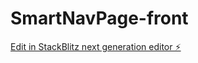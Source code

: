 # SmartNavPage-front

[Edit in StackBlitz next generation editor ⚡️](https://stackblitz.com/~/github.com/deadnessking/SmartNavPage-front)
